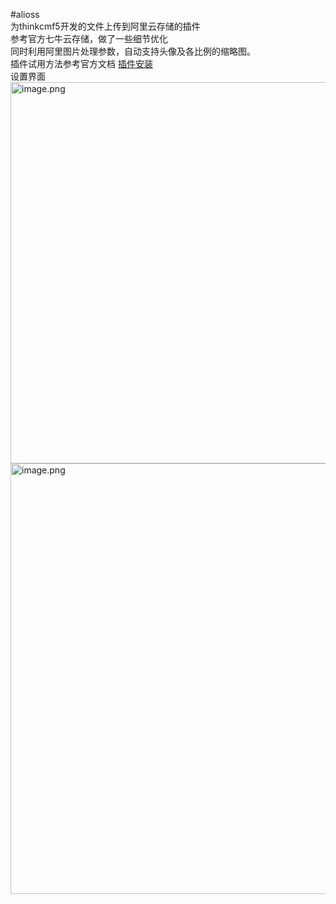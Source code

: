 #alioss
<br/>为thinkcmf5开发的文件上传到阿里云存储的插件
<br/>参考官方七牛云存储，做了一些细节优化
<br/>同时利用阿里图片处理参数，自动支持头像及各比例的缩略图。
<br/>插件试用方法参考官方文档 <a href="https://www.kancloud.cn/thinkcmf/faq/493510">插件安装</a>
<br/>设置界面
<br/><img src="https://portal.cdn.thinkcmf.com/default/20200715/de3e0fd4675c49203945eed6ac4f9f83.png" title="image.png" alt="image.png" width="762" height="610" style="width:762px;height:610px;"/>
<br/><img src="https://portal.cdn.thinkcmf.com/default/20200715/ad54dfb9c33e1c8788e3673fa7d4aae4.png" title="image.png" alt="image.png" width="758" height="689" style="width:758px;height:689px;"/>